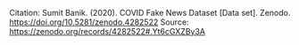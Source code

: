 Citation: Sumit Banik. (2020). COVID Fake News Dataset [Data set]. Zenodo. https://doi.org/10.5281/zenodo.4282522
Source: https://zenodo.org/records/4282522#.Yt6cGXZBy3A
